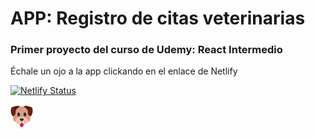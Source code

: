 <h1>APP: Registro de citas veterinarias</h1>
  <h3>Primer proyecto del curso de Udemy: React Intermedio</h3>
  <p>Échale un ojo a la app clickando en el enlace de Netlify</p>

[![Netlify Status](https://api.netlify.com/api/v1/badges/426f3bc7-aef8-4545-a3d0-71bbdc4e6a42/deploy-status)](https://citas-veterinaria-guillemrima.netlify.app/)

![image](src/favicon/android-icon-36x36.png)

